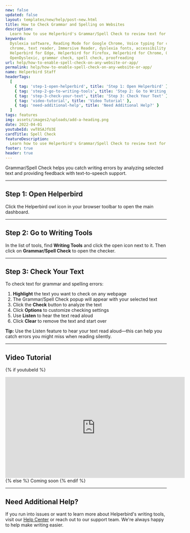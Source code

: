 ```yaml
---
new: false
updated: false
layout: templates/new/help/post-new.html
title: How to Check Grammar and Spelling on Websites
description:
  Learn how to use Helperbird's Grammar/Spell Check to review text for errors with built-in text-to-speech and correction options.
keywords:
  Dyslexia software, Reading Mode for Google Chrome, Voice typing for chrome, Text to speech for
  chrome, text reader, Immersive Reader, dyslexia fonts, accessibility software, dyslexia software,
  Helperbird for Edge, Helperbird for Firefox, Helperbird for Chrome, Opendyslexic for Chrome,
  OpenDyslexic, grammar check, spell check, proofreading
url: help/how-to-enable-spell-check-on-any-website-or-app/
permalink: help/how-to-enable-spell-check-on-any-website-or-app/
name: Helperbird Staff
headerTags:
  [
    { tag: 'step-1-open-helperbird', title: 'Step 1: Open Helperbird' },
    { tag: 'step-2-go-to-writing-tools', title: 'Step 2: Go to Writing Tools' },
    { tag: 'step-3-check-your-text', title: 'Step 3: Check Your Text' },
    { tag: 'video-tutorial', title: 'Video Tutorial' },
    { tag: 'need-additional-help', title: 'Need Additional Help?' }
  ]
tags: features
img: assets/images2/uploads/add-a-heading.png
date: 2022-04-01
youtubeId: vwT8SAJfU3E
cardTitle: Spell Check
featureDescription:
  Learn how to use Helperbird's Grammar/Spell Check to review text for errors with built-in text-to-speech and correction options.
footer: true
header: true
---
```


Grammar/Spell Check helps you catch writing errors by analyzing selected text and providing feedback with text-to-speech support.

---

## Step 1: Open Helperbird

Click the Helperbird owl icon in your browser toolbar to open the main dashboard.


---

## Step 2: Go to Writing Tools

In the list of tools, find **Writing Tools** and click the open icon next to it. Then click on **Grammar/Spell Check** to open the checker.


---

## Step 3: Check Your Text

To check text for grammar and spelling errors:

1. **Highlight** the text you want to check on any webpage
2. The Grammar/Spell Check popup will appear with your selected text
3. Click the **Check** button to analyze the text
4. Click **Options** to customize checking settings
5. Use **Listen** to hear the text read aloud
6. Click **Clear** to remove the text and start over


**Tip:** Use the Listen feature to hear your text read aloud—this can help you catch errors you might miss when reading silently.

---

## Video Tutorial

{% if youtubeId %}
<iframe width="560" height="315" class="aspect-square rounded-2xl mb-8 mt-8" src="https://www.youtube-nocookie.com/embed/{{ youtubeId }}?si=6BtkhydcpJ8UFQ_l" title="YouTube video player" frameborder="0" allow="accelerometer; autoplay; clipboard-write; encrypted-media; gyroscope; picture-in-picture; web-share" allowfullscreen></iframe>
{% else %}
Coming soon
{% endif %}

---

## Need Additional Help?

If you run into issues or want to learn more about Helperbird's writing tools, visit our [Help Center](https://www.helperbird.com/help) or reach out to our support team. We're always happy to help make writing easier.